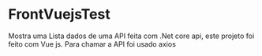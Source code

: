 # FrontVuejsTest
Mostra uma Lista dados de uma API feita com .Net core api, este projeto foi feito com Vue js. Para chamar a API foi usado axios
